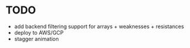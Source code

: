 # TODO

- add backend filtering support for arrays + weaknesses + resistances
- deploy to AWS/GCP
- stagger animation
